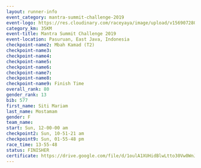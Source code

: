 ```yaml
---
layout: runner-info 
event_category: mantra-summit-challenge-2019 
event-logo: https://res.cloudinary.com/raceyaya/image/upload/v1569072809/logo/mantra-image_segrbx.jpg
category_km: 35KM 
event-title: Mantra Summit Challenge 2019 
event-location: Pasuruan, East Java, Indonesia 
checkpoint-name2: Mbah Kamad (T2) 
checkpoint-name3: 
checkpoint-name4: 
checkpoint-name5: 
checkpoint-name6: 
checkpoint-name7: 
checkpoint-name8: 
checkpoint-name9: Finish Time
overall_rank: 80
gender_rank: 13
bib: 577
first_name: Siti Mariam
last_name: Mostamam
gender: F
team_name: 
start: Sun, 12-00-00 am
checkpoint2: Sun, 10-51-21 am
checkpoint9: Sun, 01-55-48 pm
race_time: 13-55-48
status: FINISHER
certificate: https://drive.google.com/file/d/1oulA1XUHidBlwLtto30Vw0WnJtfyPFL8/view?usp=sharing
---
```

